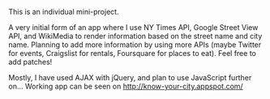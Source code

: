 This is an individual mini-project.

A very initial form of an app where I use NY Times API, Google Street View API, and WikiMedia to render information based on the street name and city name. Planning to add more information by using more APIs (maybe Twitter for events, Craigslist for rentals, Foursquare for places to eat). Feel free to add patches!

Mostly, I have used AJAX with jQuery, and plan to use JavaScript further on...
Working app can be seen on http://know-your-city.appspot.com/ 
